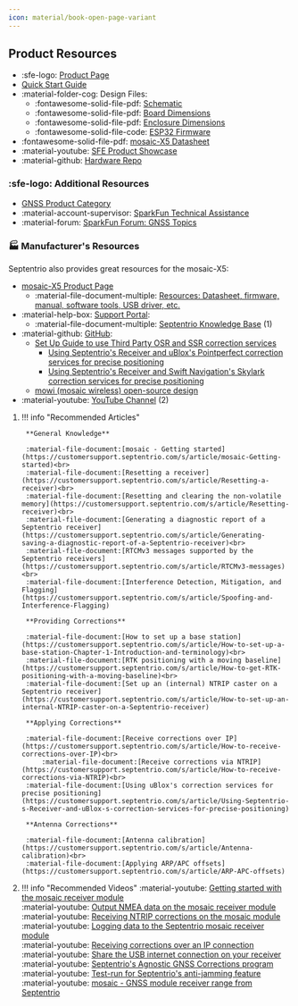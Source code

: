 ```yaml
---
icon: material/book-open-page-variant
---
```


## Product Resources

* :sfe-logo: [Product Page](https://www.sparkfun.com/products/23748)
* [Quick Start Guide](./assets/quick_start_guide-v10.pdf)
* :material-folder-cog: Design Files:
	* :fontawesome-solid-file-pdf: [Schematic](./assets/board_files/schematic.pdf)
	* :fontawesome-solid-file-pdf: [Board Dimensions](./assets/board_files/dimensions.pdf)
	* :fontawesome-solid-file-pdf: [Enclosure Dimensions](./assets/board_files/dimensions-enclosure.pdf)
	* :fontawesome-solid-file-code: [ESP32 Firmware](https://github.com/sparkfun/SparkFun_RTK_mosaic-X5/tree/main/Firmware/RTK_mosaic-X5_Firmware)
* :fontawesome-solid-file-pdf: [mosaic-X5 Datasheet](./assets/component_documentation/Mosaic%20Hardware%20Manual_v1.8.0.pdf)
* :material-youtube: [SFE Product Showcase](https://www.youtube.com/watch?v=HwKxq9ChazQ)
* :material-github: [Hardware Repo](https://github.com/sparkfun/SparkFun_RTK_mosaic-X5)


### :sfe-logo: Additional Resources

* [GNSS Product Category](https://www.sparkfun.com/categories/4)
* :material-account-supervisor: [SparkFun Technical Assistance](https://www.sparkfun.com/technical_assistance)
* :material-forum: [SparkFun Forum: GNSS Topics](https://forum.sparkfun.com/viewforum.php?f=116)


### 🏭&nbsp;Manufacturer's Resources
Septentrio also provides great resources for the mosaic-X5:

<div class="annotate" markdown>

* [mosaic-X5 Product Page](https://www.septentrio.com/en/products/gps/gnss-receiver-modules/mosaic-x5)
	* :material-file-document-multiple: [Resources: Datasheet, firmware, manual, software tools, USB driver, etc.](https://www.septentrio.com/en/products/gps/gnss-receiver-modules/mosaic-x5#resources)
* :material-help-box: [Support Portal](https://customersupport.septentrio.com/s/):
	* :material-file-document-multiple: [Septentrio Knowledge Base](https://customersupport.septentrio.com/s/topiccatalog) (1)
* :material-github: [GitHub](https://github.com/septentrio-gnss):
	* [Set Up Guide to use Third Party OSR and SSR correction services](https://github.com/septentrio-gnss/Septentrio_AgnosticCorrectionsProgram)
		* [Using Septentrio's Receiver and uBlox's Pointperfect correction services for precise positioning](https://github.com/septentrio-gnss/uBloxCorrectionsWithSeptentrio)
		* [Using Septentrio's Receiver and Swift Navigation's Skylark correction services for precise positioning](https://github.com/septentrio-gnss/SwiftCorrectionsWithSeptentrio)
	* [mowi (mosaic wireless) open-source design](https://github.com/septentrio-gnss/mowi)
* :material-youtube: [YouTube Channel](https://www.youtube.com/@SeptentrioGNSS) (2)

</div>

1. !!! info "Recommended Articles"

		**General Knowledge**

		:material-file-document:[mosaic - Getting started](https://customersupport.septentrio.com/s/article/mosaic-Getting-started)<br>
		:material-file-document:[Resetting a receiver](https://customersupport.septentrio.com/s/article/Resetting-a-receiver)<br>
		:material-file-document:[Resetting and clearing the non-volatile memory](https://customersupport.septentrio.com/s/article/Resetting-receiver)<br>
		:material-file-document:[Generating a diagnostic report of a Septentrio receiver](https://customersupport.septentrio.com/s/article/Generating-saving-a-diagnostic-report-of-a-Septentrio-receiver)<br>
		:material-file-document:[RTCMv3 messages supported by the Septentrio receivers](https://customersupport.septentrio.com/s/article/RTCMv3-messages)<br>
		:material-file-document:[Interference Detection, Mitigation, and Flagging](https://customersupport.septentrio.com/s/article/Spoofing-and-Interference-Flagging)

		**Providing Corrections**

		:material-file-document:[How to set up a base station](https://customersupport.septentrio.com/s/article/How-to-set-up-a-base-station-Chapter-1-Introduction-and-terminology)<br>
		:material-file-document:[RTK positioning with a moving baseline](https://customersupport.septentrio.com/s/article/How-to-get-RTK-positioning-with-a-moving-baseline)<br>
		:material-file-document:[Set up an (internal) NTRIP caster on a Septentrio receiver](https://customersupport.septentrio.com/s/article/How-to-set-up-an-internal-NTRIP-caster-on-a-Septentrio-receiver)

		**Applying Corrections**

		:material-file-document:[Receive corrections over IP](https://customersupport.septentrio.com/s/article/How-to-receive-corrections-over-IP)<br>
			:material-file-document:[Receive corrections via NTRIP](https://customersupport.septentrio.com/s/article/How-to-receive-corrections-via-NTRIP)<br>
		:material-file-document:[Using uBlox's correction services for precise positioning](https://customersupport.septentrio.com/s/article/Using-Septentrio-s-Receiver-and-uBlox-s-correction-services-for-precise-positioning)

		**Antenna Corrections**

		:material-file-document:[Antenna calibration](https://customersupport.septentrio.com/s/article/Antenna-calibration)<br>
		:material-file-document:[Applying ARP/APC offsets](https://customersupport.septentrio.com/s/article/ARP-APC-offsets)

2. 	!!! info "Recommended Videos"
		:material-youtube: [Getting started with the mosaic receiver module](https://youtu.be/hrL5J6Q5gX8)<br>
		:material-youtube: [Output NMEA data on the mosaic receiver module](https://youtu.be/ArtePkC58-o)<br>
		:material-youtube: [Receiving NTRIP corrections on the mosaic module](https://youtu.be/aAPoRpSR0tY)<br>
		:material-youtube: [Logging data to the Septentrio mosaic receiver module](https://youtu.be/Y9tvOebnoxk)<br>
		:material-youtube: [Receiving corrections over an IP connection](https://youtu.be/UVUVXpA8rB4)<br>
		:material-youtube: [Share the USB internet connection on your receiver](https://youtu.be/bUt8cL9Ue1Y)<br>
		:material-youtube: [Septentrio's Agnostic GNSS Corrections program](https://youtu.be/UxNtmEwABL4)<br>
		:material-youtube: [Test-run for Septentrio's anti-jamming feature](https://youtu.be/SzI0skGHKEw)<br>
		:material-youtube: [mosaic - GNSS module receiver range from Septentrio](https://youtu.be/Co8hrVeklAA)

